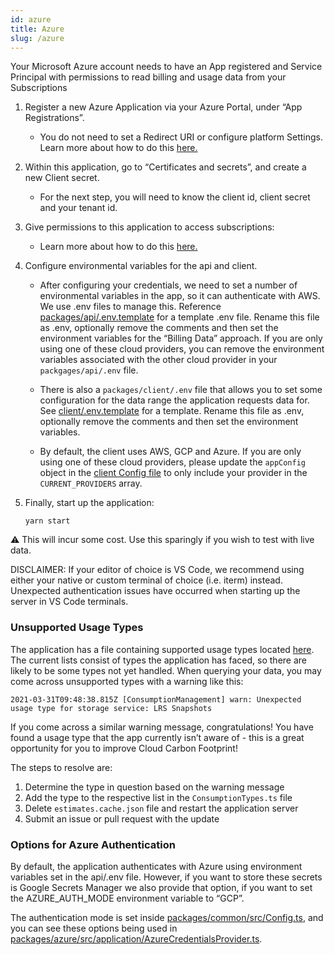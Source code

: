 ```yaml
---
id: azure
title: Azure
slug: /azure
---
```


Your Microsoft Azure account needs to have an App registered and Service Principal with permissions to read billing and usage data from your Subscriptions

1.  Register a new Azure Application via your Azure Portal, under “App Registrations”.

    - You do not need to set a Redirect URI or configure platform Settings. Learn more about how to do this [here.](https://docs.microsoft.com/en-us/azure/active-directory/develop/quickstart-register-app)

2.  Within this application, go to “Certificates and secrets”, and create a new Client secret.

    - For the next step, you will need to know the client id, client secret and your tenant id.

3.  Give permissions to this application to access subscriptions:

    - Learn more about how to do this [here.](https://docs.microsoft.com/en-us/azure/active-directory/develop/howto-create-service-principal-portal#assign-a-role-to-the-application)

4.  Configure environmental variables for the api and client.

    - After configuring your credentials, we need to set a number of environmental variables in the app, so it can authenticate with AWS. We use .env files to manage this. Reference [packages/api/.env.template](https://github.com/cloud-carbon-footprint/cloud-carbon-footprint/blob/trunk/packages/api/.env.template) for a template .env file. Rename this file as .env, optionally remove the comments and then set the environment variables for the “Billing Data” approach. If you are only using one of these cloud providers, you can remove the environment variables associated with the other cloud provider in your `packgages/api/.env` file.

    - There is also a `packages/client/.env` file that allows you to set some configuration for the data range the application requests data for. See [client/.env.template](https://github.com/cloud-carbon-footprint/cloud-carbon-footprint/blob/trunk/packages/client/.env.template) for a template. Rename this file as .env, optionally remove the comments and then set the environment variables.

    - By default, the client uses AWS, GCP and Azure. If you are only using one of these cloud providers, please update the `appConfig` object in the [client Config file](https://github.com/cloud-carbon-footprint/cloud-carbon-footprint/blob/trunk/packages/client/src/Config.ts) to only include your provider in the `CURRENT_PROVIDERS` array.

5.  Finally, start up the application:

        yarn start

⚠️ This will incur some cost. Use this sparingly if you wish to test with live data.

DISCLAIMER: If your editor of choice is VS Code, we recommend using either your native or custom terminal of choice (i.e. iterm) instead. Unexpected authentication issues have occurred when starting up the server in VS Code terminals.

### Unsupported Usage Types

The application has a file containing supported usage types located [here](https://github.com/cloud-carbon-footprint/cloud-carbon-footprint/blob/trunk/packages/azure/src/lib/ConsumptionTypes.ts). The current lists consist of types the application has faced, so there are likely to be some types not yet handled. When querying your data, you may come across unsupported types with a warning like this:

`2021-03-31T09:48:38.815Z [ConsumptionManagement] warn: Unexpected usage type for storage service: LRS Snapshots`

If you come across a similar warning message, congratulations! You have found a usage type that the app currently isn’t aware of - this is a great opportunity for you to improve Cloud Carbon Footprint!

The steps to resolve are:

1. Determine the type in question based on the warning message
2. Add the type to the respective list in the `ConsumptionTypes.ts` file
3. Delete `estimates.cache.json` file and restart the application server
4. Submit an issue or pull request with the update

### Options for Azure Authentication

By default, the application authenticates with Azure using environment variables set in the api/.env file. However, if you want to store these secrets is Google Secrets Manager we also provide that option, if you want to set the AZURE_AUTH_MODE environment variable to “GCP”.

The authentication mode is set inside [packages/common/src/Config.ts](https://github.com/cloud-carbon-footprint/cloud-carbon-footprint/blob/trunk/packages/common/src/Config.ts), and you can see these options being used in [packages/azure/src/application/AzureCredentialsProvider.ts](https://github.com/cloud-carbon-footprint/cloud-carbon-footprint/blob/trunk/packages/azure/src/application/AzureCredentialsProvider.ts).

<!-- © 2021 Thoughtworks, Inc. -->
